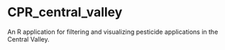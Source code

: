 # CPR_central_valley
An R application for filtering and visualizing pesticide applications in the Central Valley.
